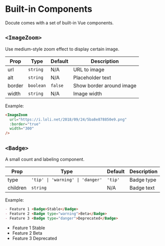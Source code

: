 # Built-in Components

Docute comes with a set of built-in Vue components.

## `<ImageZoom>`

Use medium-style zoom effect to display certain image.

|Prop|Type|Default|Description|
|---|---|---|---|
|url|`string`|N/A|URL to image|
|alt|`string`|N/A|Placeholder text|
|border|`boolean`|`false`|Show border around image|
|width|`string`|N/A|Image width|

Example: 

```markdown
<ImageZoom 
  url="https://i.loli.net/2018/09/24/5ba8e878850e9.png" 
  :border="true" 
  width="300"
/>
```

<ImageZoom url="https://i.loli.net/2018/09/24/5ba8e878850e9.png" :border="true" width="300"/>


## `<Badge>`

A small count and labeling component.

|Prop|Type|Default|Description|
|---|---|---|---|
|type|<code>'tip' &#x7C; 'warning' &#x7C; 'danger'</code>|`'tip'`|Badge type|
|children|`string`|N/A|Badge text|

Example:

```markdown
- Feature 1 <Badge>Stable</Badge>
- Feature 2 <Badge type="warning">Beta</Badge>
- Feature 3 <Badge type="danger">Deprecated</Badge>
```

- Feature 1 <Badge>Stable</Badge>
- Feature 2 <Badge type="warning">Beta</Badge>
- Feature 3 <Badge type="danger">Deprecated</Badge>
